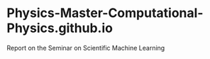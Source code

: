 # Physics-Master-Computational-Physics.github.io
Report on the Seminar on Scientific Machine Learning
